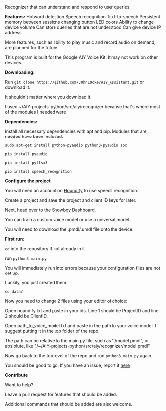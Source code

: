 Recognizer that can understand and respond to user queries


**Features:**
Hotword detection
Speech recognition
Text-to-speech
Persistent memory between sessions
changing button LED colors
Ability to change device volume
Can store queries that are not understood
Can give device IP address

More features, such as ability to play music and record audio on demand, are planned for the future

This program is built for the Google AIY Voice Kit. It may not work on other devices.


**Downloading:**

Run `git clone https://github.com/J0hnL0cke/AIY_Assistant.git` or download it.

It shouldn't matter where you download it.

I used ~/AIY-projects-python/src/aiy/recognizer because that's where most of the modules I needed were


**Dependencies:**

Install all necessary dependencies with apt and pip. Modules that are needed have been included.

`sudo apt-get install python-pyaudio python3-pyaudio sox`

`pip install pyaudio`

`pip install pyttsx3`

`pip install speech_recognition`


**Configure the project**

You will need an account on [Houndify](houndify.com) to use speech recognition.

Create a project and save the project and client ID keys for later.

Next, head over to the [Snowboy Dashboard](https://snowboy.kitt.ai/dashboard).

You can train a custom voice model or use a universal model.

You will need to download the .pmdl/.umdl file onto the device. 


**First run:**

 `cd` into the repository if not already in it
 
 run `python3 main.py`

 You will immediately run into errors because your configuration files are not set up.
 
 Luckily, you just created them.
 
 `cd data/`
 
 Now you need to change 2 files using your editor of choice:
 
 Open houndify.txt and paste in your ids. Line 1 should be ProjectID and line 2 should be ClientID.
 
 Open path_to_voice_model.txt and paste in the path to your voice model. I suggest putting it in the top folder of the repo.
 
 The path can be relative to the main.py file, such as "./model.pmdl", or abslolute, like "/~/AIY-projects-python/src/aiy/recognizer/model.pmdl"
 
 Now go back to the top level of the repo and run `python3 main.py` again.
 
 You should be good to go. If you have an issue, report it [here](https://github.com/J0hnL0cke/AIY_Assistant/issues/new)
 
 
 **Contribute**
 
 Want to help?
 
 Leave a pull request for features that should be added.
 
 Additional commands that should be added are also welcome.
